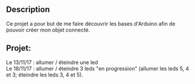 ## Description

Ce projet a pour but de me faire découvrir les bases d'Arduino afin de pouvoir créer mon objet connecté.

## Projet:

Le 13/11/17 : allumer / éteindre une led <br>
Le 18/11/17 : allumer / éteindre 3 leds "en progression" (allumer les leds 5, 4 et 3; éteindre les leds 3, 4 et 5).
